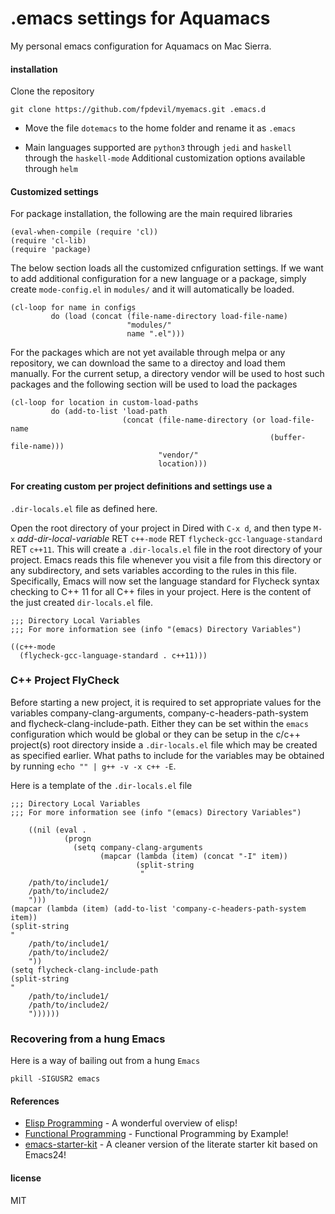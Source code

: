 # .emacs settings for Aquamacs

My personal emacs configuration for Aquamacs on Mac Sierra.

#### installation

Clone the repository

```shell
git clone https://github.com/fpdevil/myemacs.git .emacs.d
```

- Move the file `dotemacs` to the home folder and rename it as `.emacs`

- Main languages supported are `python3` through `jedi` and `haskell` through the `haskell-mode`
Additional customization options available through `helm`


#### Customized settings

For package installation, the following are the main required libraries

```emacs-lisp
(eval-when-compile (require 'cl))
(require 'cl-lib)
(require 'package)
```

The below section loads all the customized cnfiguration settings. If we want to add additional configuration for a new language or a package, simply create `mode-config.el` in `modules/` and it will automatically be loaded.

```emacs-lisp
(cl-loop for name in configs
         do (load (concat (file-name-directory load-file-name)
                          "modules/"
                          name ".el")))
```

For the packages which are not yet available through melpa or any repository, we can download the same to a directoy and load them manually. For the current setup, a directory vendor will be used to host such packages and the following section will be used to load the packages

```emacs-lisp
(cl-loop for location in custom-load-paths
         do (add-to-list 'load-path
                         (concat (file-name-directory (or load-file-name
                                                          (buffer-file-name)))
                                 "vendor/"
                                 location)))
```


#### For creating custom per project definitions and settings use a
`.dir-locals.el` file as defined here.

Open the root directory of your project in Dired with `C-x d`, and
then type `M-x` *add-dir-local-variable* RET `c++-mode` RET
`flycheck-gcc-language-standard` RET `c++11`. This will create a
`.dir-locals.el` file in the root directory of your project. Emacs
reads this file whenever you visit a file from this directory or any
subdirectory, and sets variables according to the rules in this
file. Specifically, Emacs will now set the language standard for
Flycheck syntax checking to C++ 11 for all C++ files in your
project. Here is the content of the just created `dir-locals.el` file.

```emacs-lisp
;;; Directory Local Variables
;;; For more information see (info "(emacs) Directory Variables")

((c++-mode
  (flycheck-gcc-language-standard . c++11)))
```

### C++ Project FlyCheck
Before starting a new project, it is required to set appropriate values for the variables company-clang-arguments, company-c-headers-path-system and flycheck-clang-include-path. Either they can be set within the `emacs` configuration which would be global or they can be setup in the c/c++ project(s) root directory inside a `.dir-locals.el` file which may be created as specified earlier. What paths to include for the variables may be obtained by running `echo "" | g++ -v -x c++ -E`.

Here is a template of the `.dir-locals.el` file

```emacs-lisp
;;; Directory Local Variables
;;; For more information see (info "(emacs) Directory Variables")

    ((nil (eval .
            (progn
              (setq company-clang-arguments
                    (mapcar (lambda (item) (concat "-I" item))
                            (split-string
                             "
    /path/to/include1/
    /path/to/include2/
    ")))
(mapcar (lambda (item) (add-to-list 'company-c-headers-path-system item))
(split-string
"
    /path/to/include1/
    /path/to/include2/
    "))
(setq flycheck-clang-include-path
(split-string
"
    /path/to/include1/
    /path/to/include2/
    "))))))
```

### Recovering from a hung Emacs

Here is a way of bailing out from a hung `Emacs`

```shell
pkill -SIGUSR2 emacs
```


#### References
* [Elisp Programming] - A wonderful overview of elisp!
* [Functional Programming] - Functional Programming by Example!
* [emacs-starter-kit] - A cleaner version of the literate starter kit based on Emacs24!

[Elisp Programming]: <http://caiorss.github.io/Emacs-Elisp-Programming/Elisp_Programming.html>
[Functional Programming]: <http://caiorss.github.io/Functional-Programming/>
[emacs-starter-kit]: <https://github.com/eschulte/emacs24-starter-kit>

#### license

MIT
